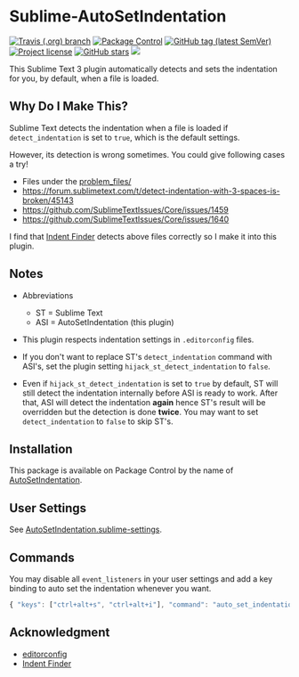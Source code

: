 # Sublime-AutoSetIndentation

<a href="https://travis-ci.org/jfcherng/Sublime-AutoSetIndentation"><img alt="Travis (.org) branch" src="https://img.shields.io/travis/jfcherng/Sublime-AutoSetIndentation/master"></a>
<a href="https://packagecontrol.io/packages/AutoSetIndentation"><img alt="Package Control" src="https://img.shields.io/packagecontrol/dt/AutoSetIndentation"></a>
<a href="https://github.com/jfcherng/Sublime-AutoSetIndentation/tags"><img alt="GitHub tag (latest SemVer)" src="https://img.shields.io/github/tag/jfcherng/Sublime-AutoSetIndentation?logo=github"></a>
<a href="https://github.com/jfcherng/Sublime-AutoSetIndentation/blob/master/LICENSE"><img alt="Project license" src="https://img.shields.io/github/license/jfcherng/Sublime-AutoSetIndentation?logo=github"></a>
<a href="https://github.com/jfcherng/Sublime-AutoSetIndentation/stargazers"><img alt="GitHub stars" src="https://img.shields.io/github/stars/jfcherng/Sublime-AutoSetIndentation?logo=github"></a>
<a href="https://www.paypal.me/jfcherng/5usd" title="Donate to this project using Paypal"><img src="https://img.shields.io/badge/paypal-donate-blue.svg?logo=paypal" /></a>

This Sublime Text 3 plugin automatically detects and sets the indentation for you, by default, when a file is loaded.


## Why Do I Make This?

Sublime Text detects the indentation when a file is loaded
if `detect_indentation` is set to `true`, which is the default settings.

However, its detection is wrong sometimes.
You could give following cases a try!

- Files under the [problem_files/](https://github.com/jfcherng/Sublime-AutoSetIndentation/tree/master/problem_files)
- https://forum.sublimetext.com/t/detect-indentation-with-3-spaces-is-broken/45143
- https://github.com/SublimeTextIssues/Core/issues/1459
- https://github.com/SublimeTextIssues/Core/issues/1640

I find that [Indent Finder](http://www.freehackers.org/Indent_Finder) detects
above files correctly so I make it into this plugin.


## Notes

- Abbreviations

  - ST = Sublime Text
  - ASI = AutoSetIndentation (this plugin)

- This plugin respects indentation settings in `.editorconfig` files.

- If you don't want to replace ST's `detect_indentation` command with ASI's,
  set the plugin setting `hijack_st_detect_indentation` to `false`.

- Even if `hijack_st_detect_indentation` is set to `true` by default, ST will
  still detect the indentation internally before ASI is ready to work.
  After that, ASI will detect the indentation **again**
  hence ST's result will be overridden but the detection is done **twice**.
  You may want to set `detect_indentation` to `false` to skip ST's.


## Installation

This package is available on Package Control by the name of [AutoSetIndentation](https://packagecontrol.io/packages/AutoSetIndentation).


## User Settings

See [AutoSetIndentation.sublime-settings](https://github.com/jfcherng/Sublime-AutoSetIndentation/blob/master/AutoSetIndentation.sublime-settings).


## Commands

You may disable all `event_listeners` in your user settings
and add a key binding to auto set the indentation whenever you want.

```javascript
{ "keys": ["ctrl+alt+s", "ctrl+alt+i"], "command": "auto_set_indentation" },
```


## Acknowledgment

- [editorconfig](https://github.com/editorconfig/editorconfig-core-py)
- [Indent Finder](http://www.freehackers.org/Indent_Finder)
